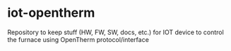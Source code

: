 # iot-opentherm
Repository to keep stuff (HW, FW, SW, docs, etc.) for IOT device to control the furnace using OpenTherm protocol/interface

